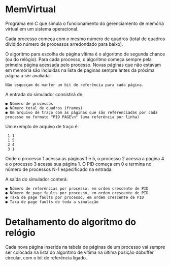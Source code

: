 # MemVirtual

Programa em C que simula o funcionamento do gerenciamento de memória virtual em um sistema operacional.

Cada processo começa com o mesmo número de quadros (total de quadros dividido número de
processos arredondado para baixo).

O algoritmo para escolha de página vítima é o algoritmo de segunda chance (ou do relógio). Para cada
processo, o algoritmo começa sempre pela primeira página acessada pelo processo. Novas páginas que
não estavam em memória são incluídas na lista de páginas sempre antes da próxima página a ser
avaliada.

    ​Não esqueçam de manter um bit de referência para cada página.

A entrada do simulador consistirá de:

    ● Número de processos
    ● Número total de quadros (​frames​)
    ● Um arquivo de traço com as páginas que são referenciadas por cada processo no formato "PID PAGE\n" (uma referência por linha)
    
Um exemplo de arquivo de traço é:
      
     1 1
     1 5
     2 4
     3 1
     
Onde o processo ​1​ acessa as páginas ​1​ e ​5​, o processo ​2​ acessa a página ​4​ e o processo ​3​ acessa sua
página ​1​. O PID começa em ​0​ e termina no número de processos ​N-1​ especificado na entrada.


A saída do simulador conterá:

    ● Número de referências por processo, em ordem crescente de PID
    ● Número de ​page faults​ por processo, em ordem crescente de PID
    ● Taxa de ​page faults​ por processo, em ordem crescente de PID
    ● Taxa de ​page faults​ de toda a simulação
    
# Detalhamento do algoritmo do relógio

Cada nova página inserida na tabela de páginas de um processo vai sempre ser colocada na lista do
algoritmo de vítima na última posição do ​buffer​ circular, com o bit de referência ligado.
    
    
